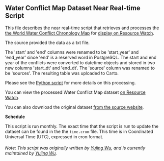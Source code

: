 ## Water Conflict Map Dataset Near Real-time Script
This file describes the near real-time script that retrieves and processes the [the World Water Conflict Chronology Map](https://www.worldwater.org/water-conflict/ ) for [display on Resource Watch](https://resourcewatch.org/data/explore/24928aa3-28d3-457c-ad2a-62f3c83ef663).

The source provided the data as a txt file.

The 'start' and 'end' columns were renamed to be 'start_year' and 'end_year' since 'end' is a reserved word in PostgreSQL. The start and end year of the conflicts were converted to datetime objects and stored in two new columns 'start_dt' and 'end_dt'. The 'source' column was renamed to be 'sources'. The resulting table was uploaded to Carto.

Please see the [Python script](https://github.com/resource-watch/nrt-scripts/blob/master/soc_049_water_conflict_map/contents/src/__init__.py) for more details on this processing.

You can view the processed Water Conflict Map dataset [on Resource Watch](https://resourcewatch.org/data/explore/24928aa3-28d3-457c-ad2a-62f3c83ef663).

You can also download the original dataset [from the source website](https://www.worldwater.org/water-conflict/ ).

**Schedule**

This script is run monthly. The exact time that the script is run to update the dataset can be found in the the `time.cron` file. This time is in Coordinated Universal Time (UTC), expressed in cron format.


###### Note: This script was originally written by [Yujing Wu](https://www.wri.org/profile/yujing-wu), and is currently maintained by [Yujing Wu](https://www.wri.org/profile/yujing-wu).
